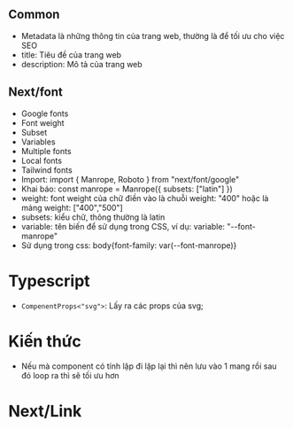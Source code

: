 ## Common
- Metadata là những thông tin của trang web, thường là để tối ưu cho việc SEO
- title: Tiêu đề của trang web
- description: Mô tả của trang web

## Next/font
- Google fonts
- Font weight
- Subset
- Variables
- Multiple fonts
- Local fonts
- Tailwind fonts
- Import: import { Manrope, Roboto } from "next/font/google"
- Khai báo: const manrope = Manrope({ subsets: ["latin"] })
- weight: font weight của chữ điền vào là chuỗi weight: "400" hoặc là mảng weight: ["400","500"]
- subsets: kiểu chữ, thông thường là latin
- variable: tên biến để sử dụng trong CSS, ví dụ: variable: "--font-manrope"
- Sử dụng trong css: body{font-family: var(--font-manrope)}

# Typescript
- `CompenentProps<"svg">`: Lấy ra các props của svg;
# Kiến thức 
- Nếu mà component có tính lặp đi lặp lại thì nên lưu vào 1 mang rồi sau đó loop ra thì sẽ tối ưu hơn
# Next/Link
